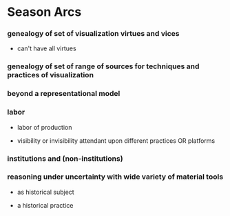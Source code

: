 # Season Arcs 

### genealogy of set of visualization virtues and vices

  - can't have all virtues

### genealogy of set of range of sources for techniques and practices of visualization

### beyond a representational model

### labor 

- labor of production

- visibility or invisibility attendant upon different practices OR platforms

### institutions and (non-institutions)

### reasoning under uncertainty with wide variety of material tools

- as historical subject

- a historical practice
